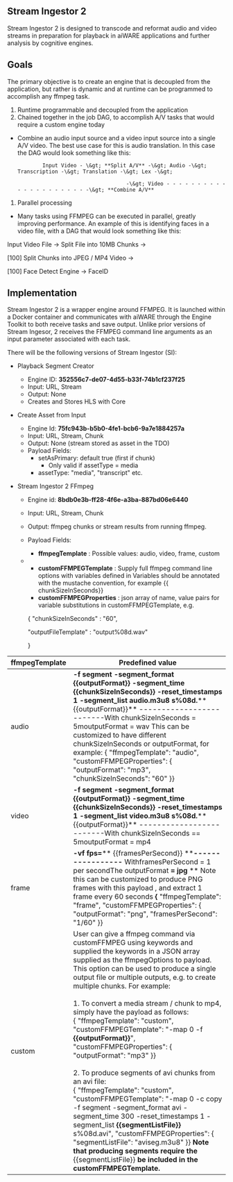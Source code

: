 <!-- markdownlint-disable -->

## Stream Ingestor 2

Stream Ingestor 2 is designed to transcode and reformat audio and video streams in preparation for playback in aiWARE applications and further analysis by cognitive engines.

## Goals

The primary objective is to create an engine that is decoupled from the application, but rather is dynamic and at runtime can be programmed to accomplish any ffmpeg task.

1. Runtime programmable and decoupled from the application
2. Chained together in the job DAG, to accomplish A/V tasks that would require a custom engine today
  - Combine an audio input source and a video input source into a single A/V video.  The best use case for this is audio translation.  In this case the DAG would look something like this:

                Input Video - \&gt; **Split A/V** -\&gt; Audio -\&gt; Transcription -\&gt; Translation -\&gt; Lex -\&gt;

                                           -\&gt; Video - - - - - - - - - - - - - - - - - - - - - -\&gt; **Combine A/V**

1. Parallel processing
  - Many tasks using FFMPEG can be executed in parallel, greatly improving performance.  An example of this is identifying faces in a video file, with a DAG that would look something like this:

Input Video File -&gt; Split File into 10MB Chunks -&gt;

[100] Split Chunks into JPEG / MP4 Video -&gt;

[100] Face Detect Engine -&gt;  FaceID





## Implementation

Stream Ingestor 2 is a wrapper engine around FFMPEG.   It is launched within a Docker container and communicates with aiWARE through the Engine Toolkit to both receive tasks and save output.   Unlike prior versions of Stream Ingesor, 2 receives the FFMPEG command line arguments as an input parameter associated with each task.

There will be the following versions of Stream Ingestor (SI):

- Playback Segment Creator
  - Engine ID: **352556c7-de07-4d55-b33f-74b1cf237f25**
  - Input: URL, Stream
  - Output: None
  - Creates and Stores HLS with Core

- Create Asset from Input
  - Engine Id: **75fc943b-b5b0-4fe1-bcb6-9a7e1884257a**
  - Input: URL, Stream, Chunk
  - Output: None (stream stored as asset in the TDO)
  - Payload Fields:
    - setAsPrimary: default true (first if chunk)
      - Only valid if assetType = media
    - assetType: &quot;media&quot;, &quot;transcript&quot; etc.

- Stream Ingestor 2 FFmpeg
  - Engine id: **8bdb0e3b-ff28-4f6e-a3ba-887bd06e6440**
  - Input: URL, Stream, Chunk
  - Output:  ffmpeg chunks or stream results from running ffmpeg.
  - Payload Fields:
    -  **ffmpegTemplate** : Possible values:  audio, video, frame, custom
  -
    - **customFFMPEGTemplate** :  Supply full ffmpeg command line options with variables defined in Variables should be annotated with the mustache convention, for example  {{ chunkSizeInSeconds}}
    - **customFFMPEGProperties** : json array of name, value pairs for variable substitutions in customFFMPEGTemplate, e.g.

    { &quot;chunkSizeInSeconds&quot; : &quot;60&quot;,

      &quot;outputFileTemplate&quot; : &quot;output%08d.wav&quot;

    }



| **ffmpegTemplate** | **Predefined value** |
| --- | --- |
| audio | **-f segment -segment\_format**  **{{outputFormat}}**  **-segment\_time**  **{{chunkSizeInSeconds}}**  **-reset\_timestamps 1**  **-segment\_list audio.m3u8 s%08d.**** {{outputFormat}}** -------------------------With chunkSizeInSeconds = 5moutputFormat = wav This can be customized to have different chunkSizeInSeconds or outputFormat, for example: {  &quot;ffmpegTemplate&quot;: &quot;audio&quot;,  &quot;customFFMPEGProperties&quot;: {    &quot;outputFormat&quot;: &quot;mp3&quot;,    &quot;chunkSizeInSeconds&quot;: &quot;60&quot;  }}   |
| video | **-f segment -segment\_format**  **{{outputFormat}}**  **-segment\_time**  **{{chunkSizeInSeconds}}**  **-reset\_timestamps 1**  **-segment\_list video.m3u8 s%08d.**** {{outputFormat}}** -------------------------With chunkSizeInSeconds == 5moutputFormat = mp4 |
| frame | **-vf fps=**** {{framesPerSecond}} ****-----------------** WithframesPerSecond = 1 per secondThe outputFormat **=**  **jpg**  \*\* Note this can be customized to produce PNG frames with this payload , and extract 1 frame every 60 seconds  **{**   &quot;ffmpegTemplate&quot;: &quot;frame&quot;,  &quot;customFFMPEGProperties&quot;: {    &quot;outputFormat&quot;: &quot;png&quot;,    &quot;framesPerSecond&quot;: &quot;1/60&quot;  }}   |
| custom | User can give a ffmpeg command via customFFMPEG using keywords and supplied the keywords in a JSON array supplied as the ffmpegOptions to payload.  This option can be used to produce a single output file or multiple outputs, e.g. to create multiple chunks. For example:<br/><br/>1. To convert a media stream / chunk to mp4, simply have the payload as follows:<br/> {  &quot;ffmpegTemplate&quot;: &quot;custom&quot;,  &quot;customFFMPEGTemplate&quot;: &quot;-map 0 -f **{{outputFormat}}**&quot;,  &quot;customFFMPEGProperties&quot;: {    &quot;outputFormat&quot;: &quot;mp3&quot;  }}<br/><br/>2. To produce segments of avi chunks from an avi file:<br/> {  &quot;ffmpegTemplate&quot;: &quot;custom&quot;,  &quot;customFFMPEGTemplate&quot;: &quot;-map 0 -c copy -f segment -segment\_format avi -segment\_time 300 -reset\_timestamps 1 -segment\_list **{{segmentListFile}}** s%08d.avi&quot;,  &quot;customFFMPEGProperties&quot;: {    &quot;segmentListFile&quot;: &quot;aviseg.m3u8&quot;  }}    **Note that producing segments require the** {{segmentListFile}} **be included in the customFFMPEGTemplate.** |

